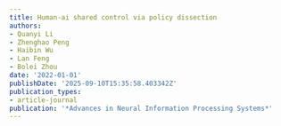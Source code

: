 ```yaml
---
title: Human-ai shared control via policy dissection
authors:
- Quanyi Li
- Zhenghao Peng
- Haibin Wu
- Lan Feng
- Bolei Zhou
date: '2022-01-01'
publishDate: '2025-09-10T15:35:58.403342Z'
publication_types:
- article-journal
publication: '*Advances in Neural Information Processing Systems*'
---
```


